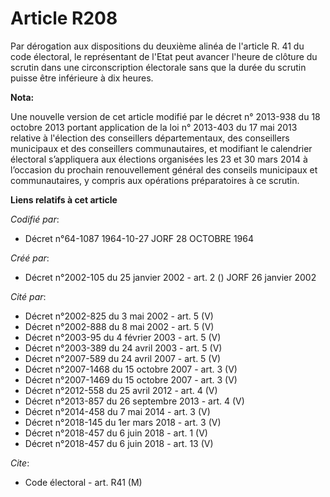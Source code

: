 # Article R208

Par dérogation aux dispositions du deuxième alinéa de l'article R. 41 du code électoral, le représentant de l'Etat peut
avancer l'heure de clôture du scrutin dans une circonscription électorale sans que la durée du scrutin puisse être inférieure
à dix heures.

**Nota:**

Une nouvelle version de cet article modifié par le décret n° 2013-938 du 18 octobre 2013 portant application de la loi n°
2013-403 du 17 mai 2013 relative à l'élection des conseillers départementaux, des conseillers municipaux et des conseillers
communautaires, et modifiant le calendrier électoral s’appliquera aux élections organisées les 23 et 30 mars 2014 à
l’occasion du prochain renouvellement général des conseils municipaux et communautaires, y compris aux opérations
préparatoires à ce scrutin.

**Liens relatifs à cet article**

_Codifié par_:

  - Décret n°64-1087 1964-10-27 JORF 28 OCTOBRE 1964

_Créé par_:

  - Décret n°2002-105 du 25 janvier 2002 - art. 2 () JORF 26 janvier 2002

_Cité par_:

  - Décret n°2002-825 du 3 mai 2002 - art. 5 (V)
  - Décret n°2002-888 du 8 mai 2002 - art. 5 (V)
  - Décret n°2003-95 du 4 février 2003 - art. 5 (V)
  - Décret n°2003-389 du 24 avril 2003 - art. 5 (V)
  - Décret n°2007-589 du 24 avril 2007 - art. 5 (V)
  - Décret n°2007-1468 du 15 octobre 2007 - art. 3 (V)
  - Décret n°2007-1469 du 15 octobre 2007 - art. 3 (V)
  - Décret n°2012-558 du 25 avril 2012 - art. 4 (V)
  - Décret n°2013-857 du 26 septembre 2013 - art. 4 (V)
  - Décret n°2014-458 du 7 mai 2014 - art. 3 (V)
  - Décret n°2018-145 du 1er mars 2018 - art. 3 (V)
  - Décret n°2018-457 du 6 juin 2018 - art. 1 (V)
  - Décret n°2018-457 du 6 juin 2018 - art. 13 (V)

_Cite_:

  - Code électoral - art. R41 (M)

